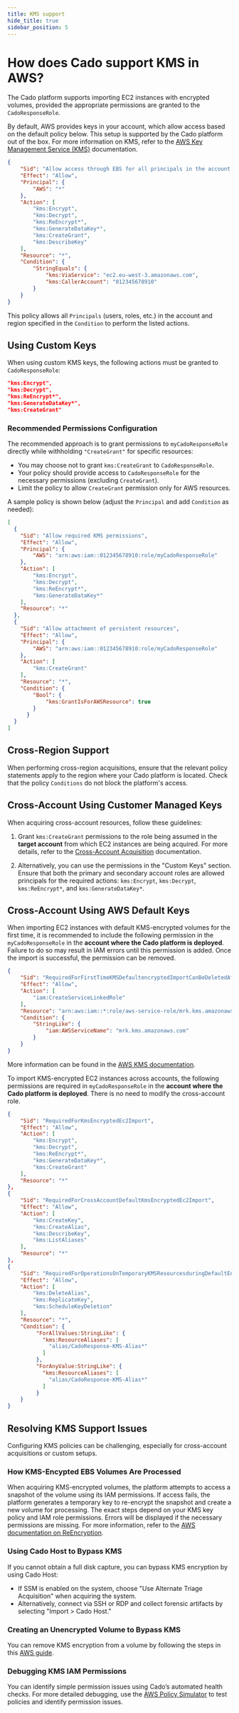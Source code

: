 ```yaml
---
title: KMS support
hide_title: true
sidebar_position: 5
---
```


# How does Cado support KMS in AWS?

The Cado platform supports importing EC2 instances with encrypted volumes, provided the appropriate permissions are granted to the `CadoResponseRole`.

By default, AWS provides keys in your account, which allow access based on the default policy below. This setup is supported by the Cado platform out of the box. For more information on KMS, refer to the [AWS Key Management Service (KMS)](https://aws.amazon.com/kms/) documentation.

```json
{
    "Sid": "Allow access through EBS for all principals in the account that are authorized to use EBS",
    "Effect": "Allow",
    "Principal": {
        "AWS": "*"
    },
    "Action": [
        "kms:Encrypt",
        "kms:Decrypt",
        "kms:ReEncrypt*",
        "kms:GenerateDataKey*",
        "kms:CreateGrant",
        "kms:DescribeKey"
    ],
    "Resource": "*",
    "Condition": {
        "StringEquals": {
            "kms:ViaService": "ec2.eu-west-3.amazonaws.com",
            "kms:CallerAccount": "012345678910"
        }
    }
}
```
This policy allows all `Principals` (users, roles, etc.) in the account and region specified in the `Condition` to perform the listed actions.

## Using Custom Keys

When using custom KMS keys, the following actions must be granted to `CadoResponseRole`:

```json
"kms:Encrypt",
"kms:Decrypt",
"kms:ReEncrypt*",
"kms:GenerateDataKey*",
"kms:CreateGrant"
```

### Recommended Permissions Configuration

The recommended approach is to grant permissions to `myCadoResponseRole` directly while withholding `"CreateGrant"` for specific resources:
- You may choose not to grant `kms:CreateGrant` to `CadoResponseRole`.
- Your policy should provide access to `CadoResponseRole` for the necessary permissions (excluding `CreateGrant`).
- Limit the policy to allow `CreateGrant` permission only for AWS resources.

A sample policy is shown below (adjust the `Principal` and add `Condition` as needed):

```json
[
  {
    "Sid": "Allow required KMS permissions",
    "Effect": "Allow",
    "Principal": {
        "AWS": "arn:aws:iam::012345678910:role/myCadoResponseRole"
    },
    "Action": [
        "kms:Encrypt",
        "kms:Decrypt",
        "kms:ReEncrypt*",
        "kms:GenerateDataKey*"
    ],
    "Resource": "*"
  },
  {
    "Sid": "Allow attachment of persistent resources",
    "Effect": "Allow",
    "Principal": {
        "AWS": "arn:aws:iam::012345678910:role/myCadoResponseRole"
    },
    "Action": [
        "kms:CreateGrant"
    ],
    "Resource": "*",
    "Condition": {
        "Bool": {
            "kms:GrantIsForAWSResource": true
        }
      }
  }
]
```

## Cross-Region Support

When performing cross-region acquisitions, ensure that the relevant policy statements apply to the region where your Cado platform is located. Check that the policy `Conditions` do not block the platform's access.

## Cross-Account Using Customer Managed Keys

When acquiring cross-account resources, follow these guidelines:

1. Grant `kms:CreateGrant` permissions to the role being assumed in the **target account** from which EC2 instances are being acquired. For more details, refer to the [Cross-Account Acquisition](../iam/cross-account-creation.md) documentation.

2. Alternatively, you can use the permissions in the "Custom Keys" section. Ensure that both the primary and secondary account roles are allowed principals for the required actions: `kms:Encrypt`, `kms:Decrypt`, `kms:ReEncrypt*`, and `kms:GenerateDataKey*`.

## Cross-Account Using AWS Default Keys

When importing EC2 instances with default KMS-encrypted volumes for the first time, it is recommended to include the following permission in the `myCadoResponseRole` in the **account where the Cado platform is deployed**. Failure to do so may result in IAM errors until this permission is added. Once the import is successful, the permission can be removed.

```json
{
	"Sid": "RequiredForFirstTimeKMSDefaultencryptedImportCanBeDeletedAfter",
	"Effect": "Allow",
	"Action": [
		"iam:CreateServiceLinkedRole"
	],
	"Resource": "arn:aws:iam::*:role/aws-service-role/mrk.kms.amazonaws.com/AWSServiceRoleForKeyManagementServiceMultiRegionKeys",
	"Condition": {
		"StringLike": {
			"iam:AWSServiceName": "mrk.kms.amazonaws.com"
		}
	}
}
```
More information can be found in the [AWS KMS documentation](https://docs.aws.amazon.com/kms/latest/developerguide/using-service-linked-roles.html#slr-permissions-multi-region).

To import KMS-encrypted EC2 instances across accounts, the following permissions are required in `myCadoResponseRole` in the **account where the Cado platform is deployed**. There is no need to modify the cross-account role.

```json
{
	"Sid": "RequiredForKmsEncryptedEc2Import",
	"Effect": "Allow",
	"Action": [
		"kms:Encrypt",
		"kms:Decrypt",
		"kms:ReEncrypt*",
		"kms:GenerateDataKey*",
		"kms:CreateGrant"
	],
	"Resource": "*"
},
{
	"Sid": "RequiredForCrossAccountDefaultKmsEncryptedEc2Import",
	"Effect": "Allow",
	"Action": [
		"kms:CreateKey",
		"kms:CreateAlias",
		"kms:DescribeKey",
		"kms:ListAliases"
	],
	"Resource": "*"
},
{
	"Sid": "RequiredForOperationsOnTemporaryKMSResourcesduringDefaultEncryptedEc2Import",
	"Effect": "Allow",
	"Action": [
		"kms:DeleteAlias",
		"kms:ReplicateKey",
		"kms:ScheduleKeyDeletion"
	],
	"Resource": "*",
	"Condition": {
		 "ForAllValues:StringLike": {
		   "kms:ResourceAliases": [
		     "alias/CadoResponse-KMS-Alias*"
		   ]
		 },
		 "ForAnyValue:StringLike": {
		   "kms:ResourceAliases": [
		     "alias/CadoResponse-KMS-Alias*"
		   ]
		 }
	}
}
```

## Resolving KMS Support Issues

Configuring KMS policies can be challenging, especially for cross-account acquisitions or custom setups.

### How KMS-Encypted EBS Volumes Are Processed

When acquiring KMS-encrypted volumes, the platform attempts to access a snapshot of the volume using its IAM permissions. If access fails, the platform generates a temporary key to re-encrypt the snapshot and create a new volume for processing. The exact steps depend on your KMS key policy and IAM role permissions. Errors will be displayed if the necessary permissions are missing. For more information, refer to the [AWS documentation on ReEncryption](https://docs.aws.amazon.com/kms/latest/APIReference/API_ReEncrypt.html).

### Using Cado Host to Bypass KMS

If you cannot obtain a full disk capture, you can bypass KMS encryption by using Cado Host:

- If SSM is enabled on the system, choose "Use Alternate Triage Acquisition" when acquiring the system.
- Alternatively, connect via SSH or RDP and collect forensic artifacts by selecting "Import > Cado Host."

### Creating an Unencrypted Volume to Bypass KMS

You can remove KMS encryption from a volume by following the steps in this [AWS guide](https://aws.amazon.com/premiumsupport/knowledge-center/create-unencrypted-volume-kms-key/).

### Debugging KMS IAM Permissions

You can identify simple permission issues using Cado’s automated health checks. For more detailed debugging, use the [AWS Policy Simulator](https://docs.aws.amazon.com/IAM/latest/UserGuide/access_policies_testing-policies.html) to test policies and identify permission issues.
